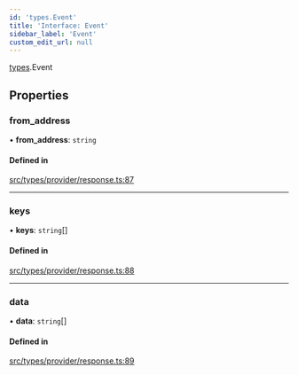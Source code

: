 ```yaml
---
id: 'types.Event'
title: 'Interface: Event'
sidebar_label: 'Event'
custom_edit_url: null
---
```


[types](../namespaces/types.md).Event

## Properties

### from_address

• **from_address**: `string`

#### Defined in

[src/types/provider/response.ts:87](https://github.com/0xs34n/starknet.js/blob/develop/src/types/provider/response.ts#L87)

---

### keys

• **keys**: `string`[]

#### Defined in

[src/types/provider/response.ts:88](https://github.com/0xs34n/starknet.js/blob/develop/src/types/provider/response.ts#L88)

---

### data

• **data**: `string`[]

#### Defined in

[src/types/provider/response.ts:89](https://github.com/0xs34n/starknet.js/blob/develop/src/types/provider/response.ts#L89)
